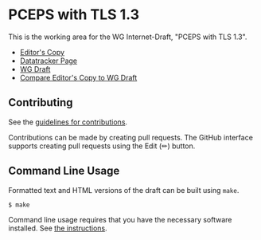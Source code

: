 # PCEPS with TLS 1.3

This is the working area for the WG Internet-Draft, "PCEPS with TLS 1.3".

* [Editor's Copy](https://ietf-wg-pce.github.io/draft-ietf-pce-pceps-tls13/#go.draft-ietf-pce-pceps-tls13.html)
* [Datatracker Page](https://datatracker.ietf.org/doc/draft-ietf-pce-pceps-tls13)
* [WG Draft](https://datatracker.ietf.org/doc/html/draft-ietf-pce-pceps-tls13)
* [Compare Editor's Copy to WG Draft](https://ietf-wg-pce.github.io/draft-ietf-pce-pceps-tls13/#go.draft-ietf-pce-pceps-tls13.diff)


## Contributing

See the
[guidelines for contributions](https://github.com/ietf-wg-pce/draft-ietf-pce-pceps-tls13/blob/main/CONTRIBUTING.md).

Contributions can be made by creating pull requests.
The GitHub interface supports creating pull requests using the Edit (✏) button.


## Command Line Usage

Formatted text and HTML versions of the draft can be built using `make`.

```sh
$ make
```

Command line usage requires that you have the necessary software installed.  See
[the instructions](https://github.com/martinthomson/i-d-template/blob/main/doc/SETUP.md).

